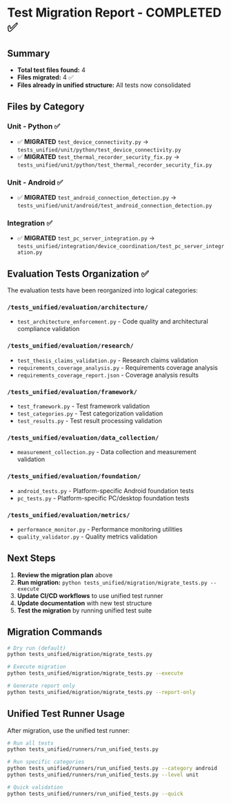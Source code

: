 # Test Migration Report - COMPLETED ✅

## Summary

- **Total test files found:** 4
- **Files migrated:** 4 ✅
- **Files already in unified structure:** All tests now consolidated

## Files by Category

### Unit - Python ✅
- ✅ **MIGRATED** `test_device_connectivity.py` -> `tests_unified/unit/python/test_device_connectivity.py`
- ✅ **MIGRATED** `test_thermal_recorder_security_fix.py` -> `tests_unified/unit/python/test_thermal_recorder_security_fix.py`

### Unit - Android ✅
- ✅ **MIGRATED** `test_android_connection_detection.py` -> `tests_unified/unit/android/test_android_connection_detection.py`

### Integration ✅
- ✅ **MIGRATED** `test_pc_server_integration.py` -> `tests_unified/integration/device_coordination/test_pc_server_integration.py`

## Evaluation Tests Organization ✅

The evaluation tests have been reorganized into logical categories:

### `/tests_unified/evaluation/architecture/`
- `test_architecture_enforcement.py` - Code quality and architectural compliance validation

### `/tests_unified/evaluation/research/`
- `test_thesis_claims_validation.py` - Research claims validation
- `requirements_coverage_analysis.py` - Requirements coverage analysis
- `requirements_coverage_report.json` - Coverage analysis results

### `/tests_unified/evaluation/framework/`
- `test_framework.py` - Test framework validation
- `test_categories.py` - Test categorization validation
- `test_results.py` - Test result processing validation

### `/tests_unified/evaluation/data_collection/`
- `measurement_collection.py` - Data collection and measurement validation

### `/tests_unified/evaluation/foundation/`
- `android_tests.py` - Platform-specific Android foundation tests
- `pc_tests.py` - Platform-specific PC/desktop foundation tests

### `/tests_unified/evaluation/metrics/`
- `performance_monitor.py` - Performance monitoring utilities
- `quality_validator.py` - Quality metrics validation

## Next Steps

1. **Review the migration plan** above
2. **Run migration:** `python tests_unified/migration/migrate_tests.py --execute`
3. **Update CI/CD workflows** to use unified test runner
4. **Update documentation** with new test structure
5. **Test the migration** by running unified test suite

## Migration Commands

```bash
# Dry run (default)
python tests_unified/migration/migrate_tests.py

# Execute migration
python tests_unified/migration/migrate_tests.py --execute

# Generate report only
python tests_unified/migration/migrate_tests.py --report-only
```

## Unified Test Runner Usage

After migration, use the unified test runner:

```bash
# Run all tests
python tests_unified/runners/run_unified_tests.py

# Run specific categories
python tests_unified/runners/run_unified_tests.py --category android
python tests_unified/runners/run_unified_tests.py --level unit

# Quick validation
python tests_unified/runners/run_unified_tests.py --quick
```
